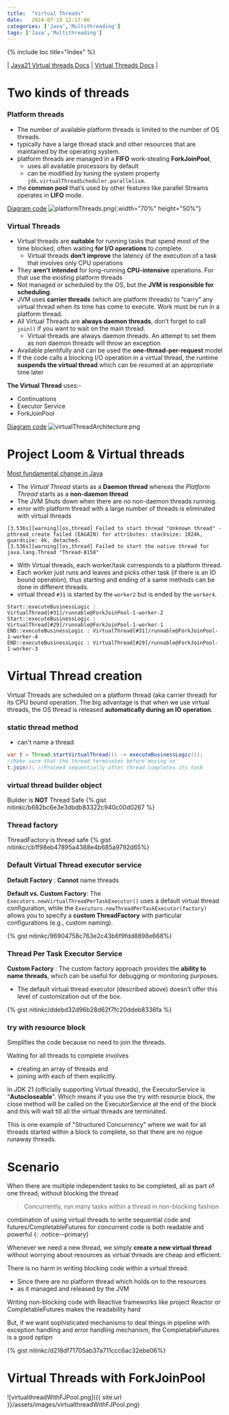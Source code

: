 ```yaml
---
title:  "Virtual Threads"
date:   2024-07-19 12:17:00
categories: ['Java','Multithreading']
tags: ['Java','Multithreading']
---
```


{% include toc title="Index" %}

| [Java21 Virtual threads Docs](https://openjdk.org/jeps/444) | [Virtual Threads Docs](https://docs.oracle.com/en/java/javase/21/core/virtual-threads.html) |

# Two kinds of threads

### Platform threads
* The number of available platform threads is limited to the number of OS threads.
* typically have a large thread stack and other resources that are maintained by the operating system.
* platform threads are managed in a **FIFO** work-stealing **ForkJoinPool**,
  * uses all available processors by default
  * can be modified by tuning the system property `jdk.virtualThreadScheduler.parallelism`.
* the **common pool** that’s used by other features like parallel Streams operates in **LIFO** mode.

[Diagram code](https://app.eraser.io/workspace/7T1zn0AFYP9i1gxvb6ZS)
![platformThreads.png](../../../assets/images/platformThreads.png){:width="70%" height="50%"}

### Virtual Threads
* Virtual threads are **suitable** for running tasks that spend most of the time blocked, often waiting **for I/O operations**
  to complete.
  * Virtual threads **don’t improve** the latency of the execution of a task that involves only CPU operations
* They **aren't intended** for long-running **CPU-intensive** operations. For that use the existing platform threads
* Not managed or scheduled by the OS, but the **JVM is responsible for scheduling**.
* JVM uses **carrier threads** (which are platform threads) to “carry” any virtual thread when its time has come to execute. Work must be run in a platform thread.
* All Virtual Threads are **always daemon threads**, don’t forget to call `join()` if you want to wait on the main thread. 
  * Virtual threads are always daemon threads. An attempt to set them as non daemon threads will throw an exception
* Available plentifully and can be used the **one-thread-per-request** model
* If the code calls a blocking I/O operation in a virtual thread, the runtime **suspends the virtual thread**
  which can be resumed at an appropriate time later

**The Virtual Thread** uses:-
- Continuations
- Executor Service
- ForkJoinPool

[Diagram code](https://app.eraser.io/workspace/zk1bATBmP6EbZ0v2nd01)
![virtualThreadArchitecture.png](../../../assets/images/virtualThreadArchitecture.png)

# Project Loom & Virtual threads
[Most fundamental change in Java](https://docs.oracle.com/en/java/javase/21/core/virtual-threads.html#GUID-DC4306FC-D6C1-4BCC-AECE-48C32C1A8DAA)
- The _Virtual Thread_ starts as a **Daemon thread** whereas the _Platform Thread_ starts as a **non-daemon thread**
- The JVM Shuts down when there are no non-daemon threads running.
- error with platform thread with a large number of threads is eliminated with virtual threads
```
[3.536s][warning][os,thread] Failed to start thread "Unknown thread" - pthread_create failed (EAGAIN) for attributes: stacksize: 1024k, guardsize: 4k, detached.
[3.536s][warning][os,thread] Failed to start the native thread for java.lang.Thread "Thread-8158"
```
- With Virtual threads, each worker/task corresponds to a platform thread.
- Each worker just runs and leaves and picks other task (if there is an IO bound operation), thus starting and ending of a same methods can be done in different threads.
- virtual thread `#31` is started by the `worker2` but is ended by the `worker4`.
```
Start::executeBusinessLogic : VirtualThread[#31]/runnable@ForkJoinPool-1-worker-2
Start::executeBusinessLogic : VirtualThread[#29]/runnable@ForkJoinPool-1-worker-1
END::executeBusinessLogic : VirtualThread[#31]/runnable@ForkJoinPool-1-worker-4
END::executeBusinessLogic : VirtualThread[#29]/runnable@ForkJoinPool-1-worker-3
```

# Virtual Thread creation
Virtual Threads are scheduled on a platform thread (aka carrier thread) for its CPU bound operation.
The big advantage is that when we use virtual threads, the OS thread is released **automatically during an IO operation**.

### static thread method
- can't name a thread 
```java
var t = Thread.startVirtualThread(() -> executeBusinessLogic());
//Make sure that the thread terminates before moving on
t.join(); //Proceed sequentially after thread completes its task
```

### virtual thread builder object
Builder is **NOT** Thread Safe
{% gist nitinkc/b682bc6e3e3dbdb83322c940c00d0267 %}

### Thread factory
ThreadFactory is thread safe
{% gist nitinkc/cb1f98eb47895a4388e4b685a9792d65%}

### Default Virtual Thread executor service
**Default Factory** : **Cannot** name threads

**Default vs. Custom Factory**: The `Executors.newVirtualThreadPerTaskExecutor()` uses a default virtual thread configuration,
while the `Executors.newThreadPerTaskExecutor(factory)` allows you to specify a **custom ThreadFactory** with particular configurations (e.g., custom naming).

{% gist nitinkc/96904758c763e2c43b6f9fdd8898e668%}

### Thread Per Task Executor Service
**Custom Factory** : The custom factory approach provides the **ability to name threads**, which can be useful for debugging or monitoring purposes.
- The default virtual thread executor (described above) doesn’t offer this level of customization out of the box.

{% gist nitinkc/ddebd32d96b28d62f7fc20ddeb8336fa %}

### try with resource block
Simplifies the code because no need to join the threads.

Waiting for all threads to complete involves
- creating an array of threads and 
- joining with each of them explicitly. 

In JDK 21 (officially supporting Virtual threads), the ExecutorService is "**Autocloseable**". Which means if you use the try with resource block, 
the close method will be called on the ExecutorService at the end of the block and this will wait till all the virtual threads are terminated.

This is one example of "Structured Concurrency" where we wait for all threads started within a block to complete, 
so that there are no rogue runaway threads.

# Scenario
When there are multiple independent tasks to be completed, all as part of one thread, without blocking the thread
> Concurrently, run many tasks within a thread in non-blocking fashion

combination of using virtual threads to write sequential code and futures/CompletableFutures for 
concurrent code is both readable and powerful
{: .notice--primary}

Whenever we need a new thread, we simply **create a new virtual thread** without worrying about resources 
as virtual threads are cheap and efficient.

There is no harm in writing blocking code within a virtual thread.
- Since there are no platform thread which holds on to the resources
- as it managed and released by the JVM

Writing non-blocking code with Reactive frameworks like project Reactor or CompletableFutures makes the readability hard

But, if we want sophisticated mechanisms to deal things in pipeline with exception handling and error handling mechanism, 
the CompletableFutures is a good optipn

{% gist nitinkc/d218df71705ab37a711ccc6ac32ebe06%}

# Virtual Threads with ForkJoinPool
![virtualthreadWithFJPool.png]({{ site.url }}/assets/images/virtualthreadWithFJPool.png)